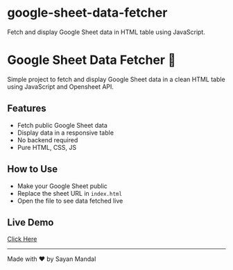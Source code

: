 # google-sheet-data-fetcher
Fetch and display Google Sheet data in HTML table using JavaScript.
# Google Sheet Data Fetcher 🚀

Simple project to fetch and display Google Sheet data in a clean HTML table using JavaScript and Opensheet API.

## Features
- Fetch public Google Sheet data
- Display data in a responsive table
- No backend required
- Pure HTML, CSS, JS

## How to Use
- Make your Google Sheet public
- Replace the sheet URL in `index.html`
- Open the file to see data fetched live

## Live Demo
[Click Here](https:/iamsayanmandal.github.io/google-sheet-data-fetcher)

---

Made with ❤️ by Sayan Mandal
